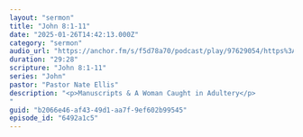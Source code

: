 ```yaml
---
layout: "sermon"
title: "John 8:1-11"
date: "2025-01-26T14:42:13.000Z"
category: "sermon"
audio_url: "https://anchor.fm/s/f5d78a70/podcast/play/97629054/https%3A%2F%2Fd3ctxlq1ktw2nl.cloudfront.net%2Fstaging%2F2025-0-27%2F393793477-44100-2-a97183b3d3d0a.m4a"
duration: "29:28"
scripture: "John 8:1-11"
series: "John"
pastor: "Pastor Nate Ellis"
description: "<p>Manuscripts & A Woman Caught in Adultery</p>
"
guid: "b2066e46-af43-49d1-aa7f-9ef602b99545"
episode_id: "6492a1c5"
---
```


